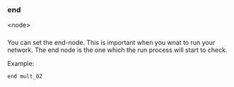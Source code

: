 ### end 

&lt;node&gt;

 ###

You can set the end-node. This is important when you wnat to run your network. The end node is the one which the run process will start to check.

Example:
```
end mult_02
```